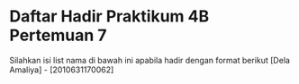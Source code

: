 # Daftar Hadir Praktikum 4B Pertemuan 7
Silahkan isi list nama di bawah ini apabila hadir dengan format berikut
[Dela Amaliya] - [2010631170062]
